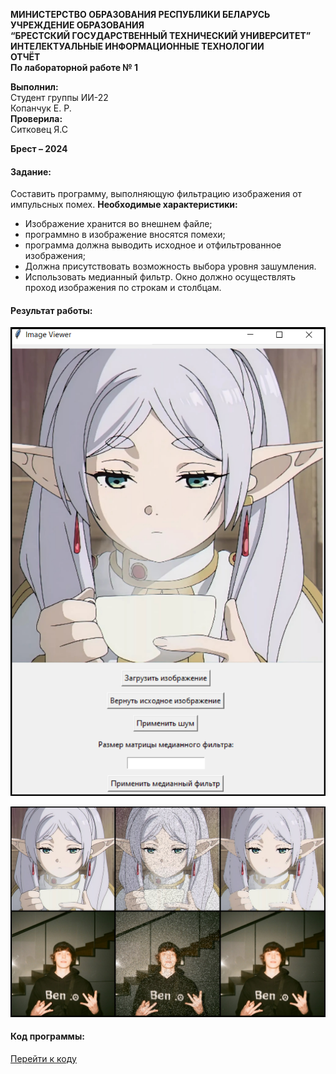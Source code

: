 **МИНИСТЕРСТВО ОБРАЗОВАНИЯ РЕСПУБЛИКИ БЕЛАРУСЬ**  
**УЧРЕЖДЕНИЕ ОБРАЗОВАНИЯ**  
**“БРЕСТСКИЙ ГОСУДАРСТВЕННЫЙ ТЕХНИЧЕСКИЙ УНИВЕРСИТЕТ”**  
**ИНТЕЛЕКТУАЛЬНЫЕ ИНФОРМАЦИОННЫЕ ТЕХНОЛОГИИ**  
**ОТЧЁТ**  
**По лабораторной работе № 1**

**Выполнил:**  
Cтудент группы ИИ-22  
Копанчук Е. Р.  
**Проверила:**  
Ситковец Я.С

**Брест – 2024**

#### Задание:
Составить программу, выполняющую фильтрацию изображения от импульсных помех. **Необходимые характеристики:**
- Изображение хранится во внешнем файле;
- программно в изображение вносятся помехи;
- программа должна выводить исходное и отфильтрованное изображения;
- Должна присутствовать возможность выбора уровня зашумления.
- Использовать медианный фильтр. Окно должно осуществлять проход изображения по строкам и столбцам.

#### Результат работы:

![ГУИ программы](./program.png)

![1. Исходные изображение; 2. Зашумленные изображения; 3. Востановленные изображения.](./examples.png)

#### Код программы:
[Перейти к коду](../src/main.py)
